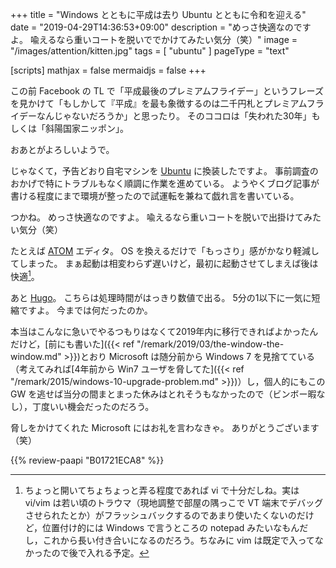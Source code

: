 +++
title = "Windows とともに平成は去り Ubuntu とともに令和を迎える"
date = "2019-04-29T14:36:53+09:00"
description = "めっさ快適なのですよ。 喩えるなら重いコートを脱いででかけてみたい気分（笑）"
image = "/images/attention/kitten.jpg"
tags = [ "ubuntu" ]
pageType = "text"

[scripts]
  mathjax = false
  mermaidjs = false
+++

この前 Facebook の TL で「平成最後のプレミアムフライデー」というフレーズを見かけて「もしかして『平成』を最も象徴するのは二千円札とプレミアムフライデーなんじゃないだろうか」と思ったり。
そのココロは「失われた30年」もしくは「斜陽国家ニッポン」。

おあとがよろしいようで。

じゃなくて，予告どおり自宅マシンを [Ubuntu] に換装したですよ。
事前調査のおかげで特にトラブルもなく順調に作業を進めている。
ようやくブログ記事が書ける程度にまで環境が整ったので試運転を兼ねて戯れ言を書いている。

つかね。
めっさ快適なのですよ。
喩えるなら重いコートを脱いで出掛けてみたい気分（笑）

たとえば [ATOM] エディタ。
OS を換えるだけで「もっさり」感がかなり軽減してしまった。
まぁ起動は相変わらず遅いけど，最初に起動させてしまえば後は快適[^vi1]。

[^vi1]: ちょっと開いてちょちょっと弄る程度であれば vi で十分だしね。実は vi/vim は若い頃のトラウマ（現地調整で部屋の隅っこで VT 端末でデバッグさせられたとか）がフラッシュバックするのであまり使いたくないのだけど，位置付け的には Windows で言うところの notepad みたいなもんだし，これから長い付き合いになるのだろう。ちなみに vim は既定で入ってなかったので後で入れる予定。

あと [Hugo]。
こちらは処理時間がはっきり数値で出る。
5分の1以下に一気に短縮ですよ。
今までは何だったのか。

本当はこんなに急いでやるつもりはなくて2019年内に移行できればよかったんだけど，[前にも書いた]({{< ref "/remark/2019/03/the-window-the-window.md" >}})とおり Microsoft は随分前から Windows 7 を見捨てている（考えてみれば[4年前から Win7 ユーザを脅してた]({{< ref "/remark/2015/windows-10-upgrade-problem.md" >}})）し，個人的にもこの GW を逃せば当分の間まとまった休みはとれそうもなかったので（ビンボー暇なし），丁度いい機会だったのだろう。

脅しをかけてくれた Microsoft にはお礼を言わなきゃ。
ありがとうございます（笑）

[Ubuntu]: https://www.ubuntu.com/ "The leading operating system for PCs, IoT devices, servers and the cloud | Ubuntu"
[ATOM]: https://atom.io/
[Hugo]: https://gohugo.io/ "The world’s fastest framework for building websites | Hugo"

{{% review-paapi "B01721ECA8" %}} <!-- キャンディーズ -->
